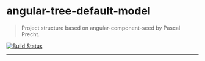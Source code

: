 # angular-tree-default-model

> Project structure based on angular-component-seed by Pascal Precht.


[![Build Status](https://travis-ci.org/Treeweb/angular-tree-default-model.png)](https://travis-ci.org/Treeweb/angular-tree-default-model.png)

-----------------------------